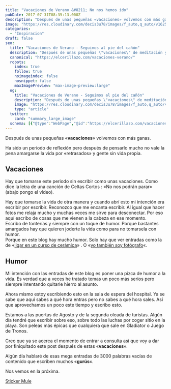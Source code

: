 ```yaml
---
title: "Vacaciones de Verano &#8211; No nos hemos ido"
pubDate: 2017-07-31T08:35:13.000Z
description: "Después de unas pequeñas «vacaciones» volvemos con más ganas. Ha sido un periodo de reflexión pero después de pensarlo mucho no vale la pena amargarse la vida por «retrasados» y gente sin vida propia. &nbsp;"
image: "https://res.cloudinary.com/decis3u78/images/f_auto,q_auto/v1625744860/vacaciones_lbj90n_42340426/vacaciones_lbj90n_42340426.jpg?_i=AA"
categories:
  - "Inspiracion"
draft: false
seo:
  title: "Vacaciones de Verano - Seguimos al pie del cañón"
  description: "Después de unas pequeñas \"vacaciones\" de meditación y recogimiento volvemos con fuerza para seguir escribiendo cosas divertidas. ¿Estás preparado?"
  canonical: "https://elcerillazo.com/vacaciones-verano/"
  robots:
    index: true
    follow: true
    noimageindex: false
    nosnippet: false
    maxImagePreview: "max-image-preview:large"
  og:
    title: "Vacaciones de Verano - Seguimos al pie del cañón"
    description: "Después de unas pequeñas \"vacaciones\" de meditación y recogimiento volvemos con fuerza para seguir escribiendo cosas divertidas. ¿Estás preparado?"
    image: "https://res.cloudinary.com/decis3u78/images/f_auto,q_auto/v1625744860/vacaciones_lbj90n_42340426/vacaciones_lbj90n_42340426.jpg?_i=AA"
    type: "article"
  twitter:
    card: "summary_large_image"
  schema: [{"@type":"WebPage","@id":"https://elcerillazo.com/vacaciones-verano/","url":"https://elcerillazo.com/vacaciones-verano/","name":"Vacaciones de Verano - Seguimos al pie del cañón","isPartOf":{"@id":"https://elcerillazo.com/#website"},"primaryImageOfPage":{"@id":"https://elcerillazo.com/vacaciones-verano/#primaryimage"},"image":{"@id":"https://elcerillazo.com/vacaciones-verano/#primaryimage"},"thumbnailUrl":"https://res.cloudinary.com/decis3u78/images/f_auto,q_auto/v1625744860/vacaciones_lbj90n_42340426/vacaciones_lbj90n_42340426.jpg?_i=AA","datePublished":"2017-07-31T10:35:13+00:00","author":{"@id":"https://elcerillazo.com/#/schema/person/368d5b496aeaf077b307f248a72abcd9"},"description":"Después de unas pequeñas \"vacaciones\" de meditación y recogimiento volvemos con fuerza para seguir escribiendo cosas divertidas. ¿Estás preparado?","breadcrumb":{"@id":"https://elcerillazo.com/vacaciones-verano/#breadcrumb"},"inLanguage":"es","potentialAction":[{"@type":"ReadAction","target":["https://elcerillazo.com/vacaciones-verano/"]}]},{"@type":"ImageObject","inLanguage":"es","@id":"https://elcerillazo.com/vacaciones-verano/#primaryimage","url":"https://res.cloudinary.com/decis3u78/images/f_auto,q_auto/v1625744860/vacaciones_lbj90n_42340426/vacaciones_lbj90n_42340426.jpg?_i=AA","contentUrl":"https://res.cloudinary.com/decis3u78/images/f_auto,q_auto/v1625744860/vacaciones_lbj90n_42340426/vacaciones_lbj90n_42340426.jpg?_i=AA","width":1024,"height":683,"caption":"Vacaciones"},{"@type":"BreadcrumbList","@id":"https://elcerillazo.com/vacaciones-verano/#breadcrumb","itemListElement":[{"@type":"ListItem","position":1,"name":"Portada","item":"https://elcerillazo.com/"},{"@type":"ListItem","position":2,"name":"Vacaciones de Verano &#8211; No nos hemos ido"}]},{"@type":"WebSite","@id":"https://elcerillazo.com/#website","url":"https://elcerillazo.com/","name":"El Cerillazo","description":"De pequeño hacía hogueras y jugaba con cerillas","potentialAction":[{"@type":"SearchAction","target":{"@type":"EntryPoint","urlTemplate":"https://elcerillazo.com/?s={search_term_string}"},"query-input":{"@type":"PropertyValueSpecification","valueRequired":true,"valueName":"search_term_string"}}],"inLanguage":"es"},{"@type":"Person","@id":"https://elcerillazo.com/#/schema/person/368d5b496aeaf077b307f248a72abcd9","name":"montywp","url":"https://elcerillazo.com/author/montywp/"}]
---
```


Después de unas pequeñas «**vacaciones**» volvemos con más ganas.

Ha sido un periodo de reflexión pero después de pensarlo mucho no vale la pena amargarse la vida por «retrasados» y gente sin vida propia.

## Vacaciones

Hay que tomarse este periodo sin escribir como unas vacaciones. Como dice la letra de una canción de Celtas Cortos : «No nos podrán parar» (abajo pongo el vídeo).

Hay que tomarse la vida de otra manera y cuando abrí esto mi intención era escribir por escribir. Reconozco que me encanta escribir. Al igual que hacer fotos me relaja mucho y muchas veces me sirve para desconectar. Por eso aquí escribo de cosas que me vienen a la cabeza en ese momento.  
Escribo de tonterías y siempre con un toque de humor. Porque bastantes amargados hay que quieren joderte la vida como para no tomarsela con humor.  
Porque en este blog hay mucho humor. Solo hay que ver entradas como la de «[ligar en un curso de cerámica](https://elcerillazo.com/se-puede-ligar-curso-ceramica/)» . O «[yo también soy fotógrafo](https://elcerillazo.com/yo-tambien-soy-fotografo/)«.

## Humor

Mi intención con las entradas de este blog es poner una pizca de humor a la vida. Es verdad que a veces he tratado temas un poco más serios pero siempre intentando quitarle hierro al asunto.

Ahora mismo estoy escribiendo esto en la sala de espera del hospital. Ya se sabe que aquí sabes a qué hora entras pero no sabes a qué hora sales. Así que aprovechamos un poco este tiempo y escribo esto.

Estamos a las puertas de Agosto y de la segunda oleada de turistas. Algún día tendré que escribir sobre eso, sobre todo las luchas por coger sitio en la playa. Son peleas más épicas que cualquiera que sale en Gladiator o Juego de Tronos.

Creo que ya se acerca el momento de entrar a consulta así que voy a dar por finiquitado este post después de estas «**vacaciones**«.

Algún día hablaré de esas mega entradas de 3000 palabras vacías de contenido que escriben muchos «**gurús**«.

Nos vemos en la próxima.

[Sticker Mule](https://unsplash.com/@stickermule?utm_medium=referral&utm_campaign=photographer-credit&utm_content=creditBadge "Download free do whatever you want high-resolution photos from Sticker Mule")